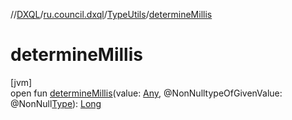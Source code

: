 //[DXQL](../../../index.md)/[ru.council.dxql](../index.md)/[TypeUtils](index.md)/[determineMillis](determine-millis.md)

# determineMillis

[jvm]\
open fun [determineMillis](determine-millis.md)(value: [Any](https://kotlinlang.org/api/latest/jvm/stdlib/kotlin/-any/index.html), @NonNulltypeOfGivenValue: @NonNull[Type](../../ru.council.dxql.enums/-type/index.md)): [Long](https://kotlinlang.org/api/latest/jvm/stdlib/kotlin/-long/index.html)
